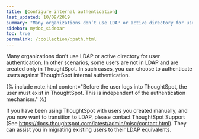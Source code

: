 ```yaml
---
title: [Configure internal authentication]
last_updated: 10/09/2019
summary: "Many organizations don’t use LDAP or active directory for user authentication. In other scenarios, some users are not in LDAP and are created only in ThoughtSpot. In such cases, you can choose to authenticate users against ThoughtSpot internal authentication."
sidebar: mydoc_sidebar
toc: true
permalink: /:collection/:path.html
---
```


Many organizations don't use LDAP or active directory for user authentication. In other scenarios, some users are not in LDAP and are created only in ThoughtSpot. In such cases, you can choose to authenticate users against ThoughtSpot internal authentication.

{% include note.html content="Before the user logs into ThoughtSpot, the user must exist in ThoughtSpot. This is independent of the authentication mechanism." %}

If you have been using ThoughtSpot with users you created manually, and you now want to transition to LDAP, please contact ThoughtSpot Support (See https://docs.thoughtspot.com/latest/admin/misc/contact.html). They can assist you in migrating existing users to their LDAP equivalents.
<!--
## Configure internal authentication
To authenticate users using ThoughtSpot internal who are not available in the LDAP or AD system:
1. Log into ThoughtSpot from a browser.
2. Click the **Admin** menu on the top navigation bar.

   ![]({{ site.baseurl }}/images/admin.png)

   This opens the ThoughtSpot Management Console.
3. Click **Settings** menu on the top navigation bar.

   ![]({{ site.baseurl }}/images/settings.png)

4. In the Settings panel, click **Authentication: Internal** and then  **Configure** option.

   ![]({{ site.baseurl }}/images/internal-auth.png)  

5. Choose **Enable** under Authentication: Internal option. If you want to disable the internal authentication, configure AD or LDAP first, and then select **Disable** and save  the  configuration.

   ![]({{ site.baseurl }}/images/internal-auth-configure.png)

6. Click **Save** to configure the internal authentication.
-->
